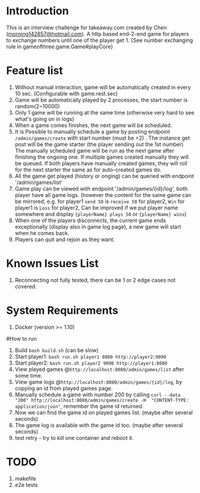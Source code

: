 # Introduction
This is an interview challenge for takeaway.com created by Chen (morning142857@hotmail.com).
A http based end-2-end game for players to exchange numbers until one of the player get 1.
{See number exchanging rule in gameofthree.game.Game#playCore}

# Feature list
1. Without manual interaction, game will be automatically created in every 10 sec. (Configurable with game.rest.sec)
2. Game will be automatically played by 2 processes, the start number is random(2~10000)
3. Only 1 game will be running at the same time (otherwise very hard to see what's going on in logs)
4. When a game comes finishes, the next game will be scheduled.
5. It is Possible to manually schedule a game by posting endpoint `/admin/games/create` with start number (must be >2) .
The instance get post will be the game starter (the player sending out the 1st number)
The manually scheduled game will be run as the next game after finishing the ongoing one.
If multiple games created manually they will be queued.
If both players have manually created games, they will roll for the next starter the same as for auto-created games do.
6. All the game get played (history or onging) can be queried with endpoint '/admin/games/list' 
7. Game play can be viewed with endpoint '/admin/games/{id}/log', both player have all game logs. 
(however the content for the same game can be mirrored, e.g. for player1 `send 50` is `receive 50` for player2, `Win` for player1 is `Loss` for player2,
Can be improved if we put player name somewhere and display `{playerName} plays 50` or `{playerName} wins`)
8. When one of the players disconnects, the current game ends exceptionally (display also in game log page), a new game will start when he comes back.
9. Players can quit and rejoin as they want.


# Known Issues List
1. Reconnecting not fully tested, there can be 1 or 2 edge cases not covered.

# System Requirements
1. Docker (version >= 1.10)

#How to run
1. Build `bash build.sh` (can be slow)
1. Start player1: `bash run.sh player1 8080 http://player2:9090`
1. Start player2: `bash run.sh player2 9090 http://player1:8080`
1. View played games @`http://localhost:8080/admin/games/list` after some time.
1. View game logs @`http://localhost:8080/admin/games/{id}/log`, by copying an id from played games page.
1. Manually schedule a game with number 200 by calling 
`curl --data "200" http://localhost:8080/admin/games/create -H  "CONTENT-TYPE: application/json"`, remember the game id returned.
1. Now we can find the game id on played games list. (maybe after several seconds)
1. The game log is available with the game id too. (maybe after several seconds)
1. test retry - try to kill one container and reboot it.

# TODO
1. makefile
1. e2e tests

